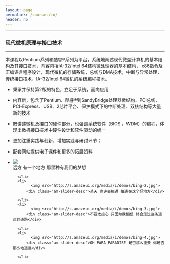 ```yaml
---
layout: page
permalink: /courses/io/
header: no
---
```


---

### 现代微机原理与接口技术

---

 本课程以Pentium系列和酷睿®系列为平台，系统地阐述现代微型计算机的基本结构及其接口技术，内容包括IA-32/Intel 64结构微处理器的基本结构， x86指令及汇编语言程序设计，现代微机的存储系统，总线与DMA技术，中断与异常处理，传统接口技术，IA-32/Intel 64微机的系统编程技术。

* 秉承并保持第2版的特色，立足于系统，面向应用

* 内容新，包含了Pentium、酷睿®到SandyBridge处理器微结构、PCI总线、PCI-Express、USB、2芯片平台、保护模式下的中断处理、双核结构等大量新的技术

* 既讲述微机及接口的硬件部分，也强调系统软件（BIOS ，WDM）的编程，体现出微机接口技术中硬件设计和软件驱动的统一

* 更加注重实践与创新，增加实践与研讨环节；

* 配套网站提供电子课件和更多的拓展资料

<div data-am-widget="slider" class="am-slider am-slider-c2" data-am-slider='{&quot;directionNav&quot;:false}' >
  <ul class="am-slides">
      <li>
        	<img src="http://s.amazeui.org/media/i/demos/bing-1.jpg">
          <div class="am-slider-desc">远方 有一个地方 那里种有我们的梦想</div>
         
      </li>
      <li>
        	<img src="http://s.amazeui.org/media/i/demos/bing-2.jpg">
          <div class="am-slider-desc">某天 也许会相遇 相遇在这个好地方</div>
         
      </li>
      <li>
        	<img src="http://s.amazeui.org/media/i/demos/bing-3.jpg">
          <div class="am-slider-desc">不要太担心 只因为我相信 终会走过这条遥远的道路</div>
         
      </li>
      <li>
        	<img src="http://s.amazeui.org/media/i/demos/bing-4.jpg">
          <div class="am-slider-desc">OH PARA PARADISE 是否那么重要 你是否那么地遥远</div>
         
      </li>
  </ul>
</div>

